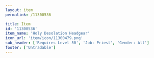 ```yaml
---
layout: item
permalink: /11300536

title: Item
id: '11300536'
item_name: 'Holy Desolation Headgear'
icon_url: 'item/icon/11300479.png'
sub_header: ['Requires Level 50', 'Job: Priest', 'Gender: All']
footer: ['Untradable']
---
```

